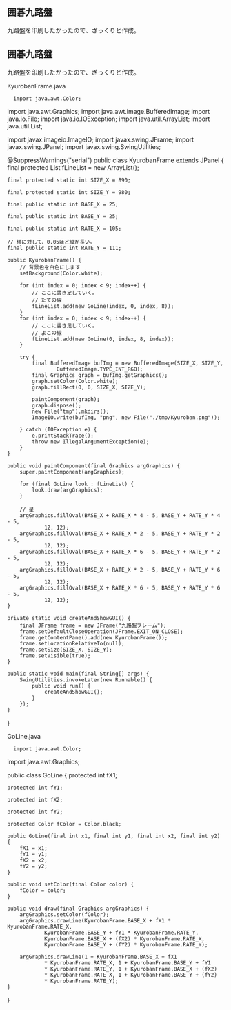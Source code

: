 ## 囲碁九路盤

九路盤を印刷したかったので、ざっくりと作成。






## 囲碁九路盤


九路盤を印刷したかったので、ざっくりと作成。

KyurobanFrame.java

      import java.awt.Color;
import java.awt.Graphics;
import java.awt.image.BufferedImage;
import java.io.File;
import java.io.IOException;
import java.util.ArrayList;
import java.util.List;

import javax.imageio.ImageIO;
import javax.swing.JFrame;
import javax.swing.JPanel;
import javax.swing.SwingUtilities;

@SuppressWarnings("serial")
public class KyurobanFrame extends JPanel {
    final protected List<GoLine> fLineList = new ArrayList<GoLine>();

    final protected static int SIZE_X = 890;

    final protected static int SIZE_Y = 980;

    final public static int BASE_X = 25;

    final public static int BASE_Y = 25;

    final public static int RATE_X = 105;

    // 横に対して、0.05ほど縦が長い。
    final public static int RATE_Y = 111;

    public KyurobanFrame() {
        // 背景色を白色にします
        setBackground(Color.white);

        for (int index = 0; index < 9; index++) {
            // ここに書き足していく。
            // たての線
            fLineList.add(new GoLine(index, 0, index, 8));
        }
        for (int index = 0; index < 9; index++) {
            // ここに書き足していく。
            // よこの線
            fLineList.add(new GoLine(0, index, 8, index));
        }

        try {
            final BufferedImage bufImg = new BufferedImage(SIZE_X, SIZE_Y,
                    BufferedImage.TYPE_INT_RGB);
            final Graphics graph = bufImg.getGraphics();
            graph.setColor(Color.white);
            graph.fillRect(0, 0, SIZE_X, SIZE_Y);

            paintComponent(graph);
            graph.dispose();
            new File("tmp").mkdirs();
            ImageIO.write(bufImg, "png", new File("./tmp/Kyuroban.png"));

        } catch (IOException e) {
            e.printStackTrace();
            throw new IllegalArgumentException(e);
        }
    }

    public void paintComponent(final Graphics argGraphics) {
        super.paintComponent(argGraphics);

        for (final GoLine look : fLineList) {
            look.draw(argGraphics);
        }

        // 星
        argGraphics.fillOval(BASE_X + RATE_X * 4 - 5, BASE_Y + RATE_Y * 4 - 5,
                12, 12);
        argGraphics.fillOval(BASE_X + RATE_X * 2 - 5, BASE_Y + RATE_Y * 2 - 5,
                12, 12);
        argGraphics.fillOval(BASE_X + RATE_X * 6 - 5, BASE_Y + RATE_Y * 2 - 5,
                12, 12);
        argGraphics.fillOval(BASE_X + RATE_X * 2 - 5, BASE_Y + RATE_Y * 6 - 5,
                12, 12);
        argGraphics.fillOval(BASE_X + RATE_X * 6 - 5, BASE_Y + RATE_Y * 6 - 5,
                12, 12);
    }

    private static void createAndShowGUI() {
        final JFrame frame = new JFrame("九路盤フレーム");
        frame.setDefaultCloseOperation(JFrame.EXIT_ON_CLOSE);
        frame.getContentPane().add(new KyurobanFrame());
        frame.setLocationRelativeTo(null);
        frame.setSize(SIZE_X, SIZE_Y);
        frame.setVisible(true);
    }

    public static void main(final String[] args) {
        SwingUtilities.invokeLater(new Runnable() {
            public void run() {
                createAndShowGUI();
            }
        });
    }
}
      


GoLine.java

      import java.awt.Color;
import java.awt.Graphics;

public class GoLine {
    protected int fX1;

    protected int fY1;

    protected int fX2;

    protected int fY2;

    protected Color fColor = Color.black;

    public GoLine(final int x1, final int y1, final int x2, final int y2) {
        fX1 = x1;
        fY1 = y1;
        fX2 = x2;
        fY2 = y2;
    }

    public void setColor(final Color color) {
        fColor = color;
    }

    public void draw(final Graphics argGraphics) {
        argGraphics.setColor(fColor);
        argGraphics.drawLine(KyurobanFrame.BASE_X + fX1 * KyurobanFrame.RATE_X,
                KyurobanFrame.BASE_Y + fY1 * KyurobanFrame.RATE_Y,
                KyurobanFrame.BASE_X + (fX2) * KyurobanFrame.RATE_X,
                KyurobanFrame.BASE_Y + (fY2) * KyurobanFrame.RATE_Y);

        argGraphics.drawLine(1 + KyurobanFrame.BASE_X + fX1
                * KyurobanFrame.RATE_X, 1 + KyurobanFrame.BASE_Y + fY1
                * KyurobanFrame.RATE_Y, 1 + KyurobanFrame.BASE_X + (fX2)
                * KyurobanFrame.RATE_X, 1 + KyurobanFrame.BASE_Y + (fY2)
                * KyurobanFrame.RATE_Y);
    }
}